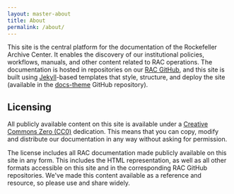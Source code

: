 ```yaml
---
layout: master-about
title: About
permalink: /about/
---
```


This site is the central platform for the documentation of the Rockefeller Archive Center. It enables the discovery of our institutional policies, workflows, manuals, and other content related to RAC operations. The documentation is hosted in repositories on our [RAC GitHub](https://github.com/RockefellerArchiveCenter), and this site is built using [Jekyll](https://jekyllrb.com/)-based templates that style, structure, and deploy the site (available in the [docs-theme](https://github.com/RockefellerArchiveCenter/docs-theme) GitHub repository).

## Licensing
All publicly available content on this site is available under a [Creative Commons Zero (CC0)](https://creativecommons.org/publicdomain/zero/1.0/) dedication. This means that you can copy, modify and distribute our documentation in any way without asking for permission.

The license includes all RAC documentation made publicly available on this site in any form. This includes the HTML representation, as well as all other formats accessible on this site and in the corresponding RAC GitHub repositories. We've made this content available as a reference and resource, so please use and share widely.
